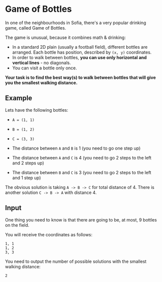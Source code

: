 # Game of Bottles

In one of the neighbourhoods in Sofia, there's a very popular drinking game, called Game of Bottles.

The game is unusual, because it combines math & drinking:

* In a standard 2D plain (usually a football field), different bottles are arranged. Each bottle has position, described by `(x, y)` coordinates.
* In order to walk between bottles, **you can use only horizontal and vertical lines** - no diagonals.
* You can visit a bottle only once.

**Your task is to find the best way(s) to walk between bottles that will give you the smallest walking distance.**

## Example

Lets have the following bottles:

* `A = (1, 1)`
* `B = (1, 2)`
* `C = (3, 3)`

* The distance between `A` and `B` is 1 (you need to go one step up)
* The distance between `A` and `C` is 4 (you need to go 2 steps to the left and 2 steps up)
* The distance between `B` and `C` is 3 (you need to go 2 steps to the left and 1 step up)

The obvious solution is taking `A -> B -> C` for total distance of 4. There is another solution `C -> B -> A` with distance 4.

## Input

One thing you need to know is that there are going to be, at most, 9 bottles on the field.

You will receive the coordinates as follows:

```
1, 1
1, 2
3, 3
```

You need to output the number of possible solutions with the smallest walking distance:

```
2
```
